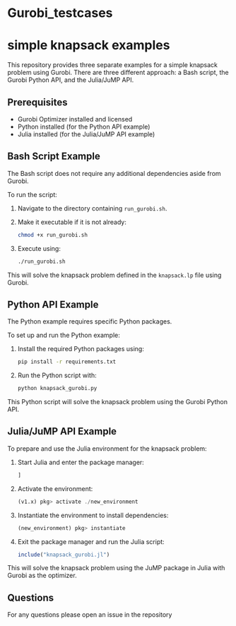 # Gurobi_testcases

# simple knapsack examples

This repository provides three separate examples for a simple knapsack problem using Gurobi. There are three different approach: a Bash script, the Gurobi Python API, and the Julia/JuMP API.

## Prerequisites

- Gurobi Optimizer installed and licensed
- Python installed (for the Python API example)
- Julia installed (for the Julia/JuMP API example)

## Bash Script Example

The Bash script does not require any additional dependencies aside from Gurobi.

To run the script:

1. Navigate to the directory containing `run_gurobi.sh`.
2. Make it executable if it is not already:

    ```bash
    chmod +x run_gurobi.sh
    ```
3. Execute using:

    ```bash
    ./run_gurobi.sh
    ```

This will solve the knapsack problem defined in the `knapsack.lp` file using Gurobi.

## Python API Example

The Python example requires specific Python packages.

To set up and run the Python example:

1. Install the required Python packages using:

    ```bash
    pip install -r requirements.txt
    ```

2. Run the Python script with:

    ```bash
    python knapsack_gurobi.py
    ```

This Python script will solve the knapsack problem using the Gurobi Python API.

## Julia/JuMP API Example

To prepare and use the Julia environment for the knapsack problem:

1. Start Julia and enter the package manager:

    ```julia
    ]
    ```

2. Activate the environment:

    ```julia
    (v1.x) pkg> activate ./new_environment
    ```

3. Instantiate the environment to install dependencies:

    ```julia
    (new_environment) pkg> instantiate
    ```

4. Exit the package manager and run the Julia script:

    ```julia
    include("knapsack_gurobi.jl")
    ```

This will solve the knapsack problem using the JuMP package in Julia with Gurobi as the optimizer.

## Questions

For any questions please open an issue in the repository
